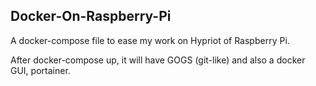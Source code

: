 ## Docker-On-Raspberry-Pi

A docker-compose file to ease my work on Hypriot of Raspberry Pi.

After docker-compose up, it will have GOGS (git-like) and also a docker GUI, portainer.


